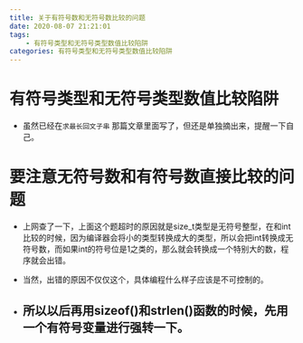 ```yaml
---
title: 关于有符号数和无符号数比较的问题
date: 2020-08-07 21:21:01
tags:
	- 有符号类型和无符号类型数值比较陷阱
categories: 有符号类型和无符号类型数值比较陷阱
---
```

# 有符号类型和无符号类型数值比较陷阱

* 虽然已经在`求最长回文子串` 那篇文章里面写了，但还是单独摘出来，提醒一下自己。 
# 要注意无符号数和有符号数直接比较的问题

* 上网查了一下，上面这个题超时的原因就是size_t类型是无符号整型，在和int比较的时候，因为编译器会将小的类型转换成大的类型，所以会把int转换成无符号数，而如果int的符号位是1之类的，那么就会转换成一个特别大的数，程序就会出错。

* 当然，出错的原因不仅仅这个，具体编程什么样子应该是不可控制的。

* ## 所以以后再用sizeof()和strlen()函数的时候，先用一个有符号变量进行强转一下。
